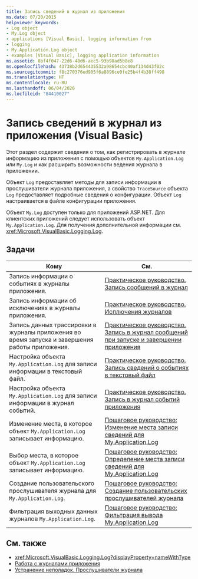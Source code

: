```yaml
---
title: Запись сведений в журнал из приложения
ms.date: 07/20/2015
helpviewer_keywords:
- Log object
- My.Log object
- applications [Visual Basic], logging information from
- logging
- My.Application.Log object
- examples [Visual Basic], logging application information
ms.assetid: 8bf4f047-22d6-48d6-aec5-93b98ad5b8e8
ms.openlocfilehash: 43738b2d654435532a98654cbc40af134d43f02c
ms.sourcegitcommit: f8c270376ed905f6a8896ce0fe25b4f4b38ff498
ms.translationtype: HT
ms.contentlocale: ru-RU
ms.lasthandoff: 06/04/2020
ms.locfileid: "84410027"
---
```

# <a name="logging-information-from-the-application-visual-basic"></a>Запись сведений в журнал из приложения (Visual Basic)

Этот раздел содержит сведения о том, как регистрировать в журнале информацию из приложения с помощью объектов `My.Application.Log` или `My.Log` и как расширить возможности ведения журнала в приложении.  
  
 Объект `Log` предоставляет методы для записи информации в прослушиватели журнала приложения, а свойство `TraceSource` объекта `Log` предоставляет подробные сведения о конфигурации. Объект `Log` настраивается в файле конфигурации приложения.  
  
 Объект `My.Log` доступен только для приложений ASP.NET. Для клиентских приложений следует использовать объект `My.Application.Log`. Для получения дополнительной информации см. <xref:Microsoft.VisualBasic.Logging.Log>.  
  
## <a name="tasks"></a>Задачи  
  
|Кому|См.|  
|--------|---------|  
|Запись информации о событиях в журналы приложения.|[Практическое руководство. Запись сообщений в журнал](how-to-write-log-messages.md)|  
|Запись информации об исключениях в журналы приложения.|[Практическое руководство. Исплючения журналов](how-to-log-exceptions.md)|  
|Запись данных трассировки в журналы приложения во время запуска и завершения работы приложения.|[Практическое руководство. Запись в журнал сообщений при запуске и завершении приложения](how-to-log-messages-when-the-application-starts-or-shuts-down.md)|  
|Настройка объекта `My.Application.Log` для записи информации в текстовый файл.|[Практическое руководство. Запись сведений о событиях в текстовый файл](how-to-write-event-information-to-a-text-file.md)|  
|Настройка объекта `My.Application.Log` для записи информации в журнал событий.|[Практическое руководство. Запись в журнал событий приложения](how-to-write-to-an-application-event-log.md)|  
|Изменение места, в которое объект `My.Application.Log` записывает информацию.|[Пошаговое руководство: Изменение места записи сведений для My.Application.Log](walkthrough-changing-where-my-application-log-writes-information.md)|  
|Выбор места, в которое объект `My.Application.Log` записывает информацию.|[Пошаговое руководство: Определение места записи сведений для My.Application.Log](walkthrough-determining-where-my-application-log-writes-information.md)|  
|Создание пользовательского прослушивателя журнала для `My.Application.Log`.|[Пошаговое руководство: Создание пользовательских прослушивателей журнала](walkthrough-creating-custom-log-listeners.md)|  
|Фильтрация выходных данных журналов `My.Application.Log`.|[Пошаговое руководство: Фильтрация вывода My.Application.Log](walkthrough-filtering-my-application-log-output.md)|  
  
## <a name="see-also"></a>См. также

- <xref:Microsoft.VisualBasic.Logging.Log?displayProperty=nameWithType>
- [Работа с журналами приложения](working-with-application-logs.md)
- [Устранение неполадок. Прослушиватели журнала](troubleshooting-log-listeners.md)

